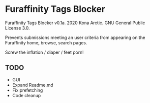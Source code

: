Furaffinity Tags Blocker
========================
Furaffinity Tags Blocker v0.1a. 2020 Kona Arctic. GNU General Public License 3.0.

Prevents submissions meeting an user criteria from appearing on the Furaffinity home, browse, search pages.

Screw the inflation / diaper / feet porn!

TODO
----
-	GUI
-	Expand Readme.md
-	Fix prefetching
-	Code cleanup


